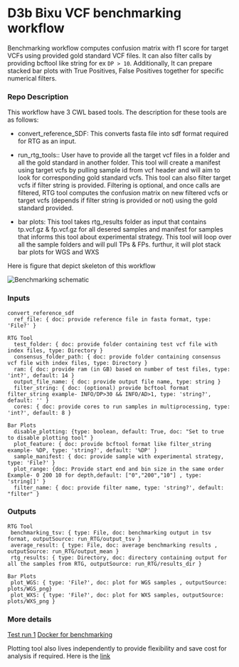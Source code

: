 # D3b Bixu VCF benchmarking workflow

Benchmarking workflow computes confusion matrix with f1 score for target VCFs using provided gold standard VCF files. It can also filter calls by providing bcftool like string for ex `DP > 10`. Additionally, It can prepare stacked bar plots with True Positives, False Positives together for specific numerical filters.

### Repo Description

This workflow have 3 CWL based tools. The description for these tools are as follows:

- convert_reference_SDF: This converts fasta file into sdf format required for RTG as an input.

- run_rtg_tools:: User have to provide all the target vcf files in a folder and all the gold standard in another folder. This tool will create a manifest using target vcfs by pulling sample id from vcf header and will aim to look for corresponding gold standard vcfs.  This tool can also filter target vcfs if filter string is provided. Filtering is optional, and once calls are filtered, RTG tool computes the confusion matrix on new filtered vcfs or target vcfs (depends if filter string is provided or not) using the gold standard provided.

- bar plots: This tool takes rtg_results folder as input that contains tp.vcf.gz & fp.vcf.gz for all desered samples and manifest for samples that informs this tool about experimental strategy. This tool will loop over all the sample folders and will pull TPs & FPs. furthur, it will plot stack bar plots for WGS and WXS 

Here is figure that depict skeleton of this workflow

![Benchmarking schematic](https://github.com/kids-first/kfdrc-benchmark/tree/main/docs/Benchmarking_wf_schematic.png)

### Inputs

```
convert_reference_sdf
  ref_file: { doc: provide reference file in fasta format, type: 'File?' } 

RTG Tool
  test_folder: { doc: provide folder containing test vcf file with index files, type: Directory }
  consensus_folder_path: { doc: provide folder containing consensus vcf file with index files, type: Directory }
  ram: { doc: provide ram (in GB) based on number of test files, type: 'int?', default: 14 } 
  output_file_name: { doc: provide output file name, type: string }
  filter_string: { doc: (optional) provide bcftool format filter_string example- INFO/DP>30 && INFO/AD>1, type: 'string?', default: '' }
  cores: { doc: provide cores to run samples in multiprocessing, type: 'int?', default: 8 }

Bar Plots
  disable_plotting: {type: boolean, default: True, doc: "Set to true to disable plotting tool" }
  plot_feature: { doc: provide bcftool format like filter_string example- %DP, type: 'string?', default: '%DP' }
  sample_manifest: { doc: provide sample with experimental strategy, type: 'File?' }
  plot_range: {doc: Provide start end and bin size in the same order Example- 0 200 10 for depth,default: ["0","200","10"] , type: 'string[]' }
  filter_name: { doc: provide filter name, type: 'string?', default: "filter" }

```

### Outputs
```
RTG Tool
 benchmarking_tsv: { type: File, doc: benchmarking output in tsv format, outputSource: run_RTG/output_tsv }
 average_result: { type: File, doc: average benchmarking results , outputSource: run_RTG/output_mean }
 rtg_results: { type: Directory, doc: directory containing output for all the samples from RTG, outputSource: run_RTG/results_dir }

Bar Plots 
 plot_WGS: { type: 'File?', doc: plot for WGS samples , outputSource: plots/WGS_png}
 plot_WXS: { type: 'File?', doc: plot for WXS samples, outputSource: plots/WXS_png }
```

### More details

[Test run 1](https://cavatica.sbgenomics.com/u/d3b-bixu/kf-tumor-only-wf-dev/tasks/260d89bd-5581-4d69-a1f1-afc3673e7277/)
[Docker for benchmarking](https://github.com/d3b-center/bixtools/blob/master/tumor-only-benchmarking/1.0.0/Dockerfile)

Plotting tool also lives independently to provide flexibility and save cost for analysis if required. Here is the [link](https://cavatica.sbgenomics.com/u/d3b-bixu/kf-tumor-only-wf-dev/tasks/98fcf1b6-97ce-44e0-9075-a90ba7dc3c38/)